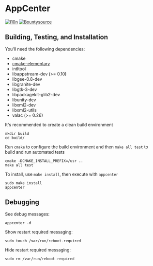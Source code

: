 # AppCenter
[![l10n](https://l10n.elementary.io/widgets/desktop/appcenter/svg-badge.svg)](https://l10n.elementary.io/projects/desktop/appcenter)
[![Bountysource](https://www.bountysource.com/badge/tracker?tracker_id=57667267)](https://www.bountysource.com/teams/elementary/issues?tracker_ids=57667267)

## Building, Testing, and Installation

You'll need the following dependencies:
* cmake
* [cmake-elementary](https://code.launchpad.net/~elementary-os/+junk/cmake-modules)
* intltool
* libappstream-dev (>= 0.10)
* libgee-0.8-dev
* libgranite-dev
* libgtk-3-dev
* libpackagekit-glib2-dev
* libunity-dev
* libxml2-dev
* libxml2-utils
* valac (>= 0.26)

It's recommended to create a clean build environment

    mkdir build
    cd build/
    
Run `cmake` to configure the build environment and then `make all test` to build and run automated tests

    cmake -DCMAKE_INSTALL_PREFIX=/usr ..
    make all test
    
To install, use `make install`, then execute with `appcenter`

    sudo make install
    appcenter

## Debugging

See debug messages:
    
    appcenter -d

Show restart required messaging:

    sudo touch /var/run/reboot-required
    
Hide restart required messaging:

    sudo rm /var/run/reboot-required
